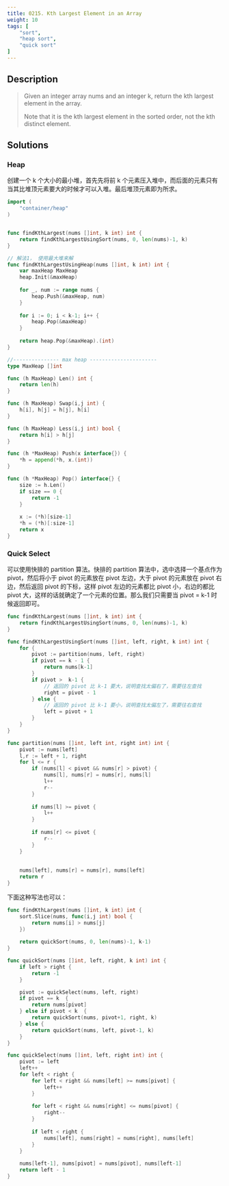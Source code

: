 ```yaml
---
title: 0215. Kth Largest Element in an Array
weight: 10
tags: [
	"sort",
	"heap sort",
	"quick sort"
]
---
```


## Description

> Given an integer array nums and an integer k, return the kth largest element in the array.
> 
> Note that it is the kth largest element in the sorted order, not the kth distinct element.


## Solutions

### Heap 
创建一个 k 个大小的最小堆，首先先将前 k 个元素压入堆中，而后面的元素只有当其比堆顶元素要大的时候才可以入堆。最后堆顶元素即为所求。
```go
import (
    "container/heap"
)


func findKthLargest(nums []int, k int) int {
    return findKthLargestUsingSort(nums, 0, len(nums)-1, k)
}

// 解法1， 使用最大堆来解
func findKthLargestUsingHeap(nums []int, k int) int {
    var maxHeap MaxHeap
    heap.Init(&maxHeap)
    
    for _, num := range nums {
        heap.Push(&maxHeap, num)
    }
    
    for i := 0; i < k-1; i++ {
        heap.Pop(&maxHeap)
    }
    
    return heap.Pop(&maxHeap).(int)
}

//--------------- max heap ----------------------
type MaxHeap []int

func (h MaxHeap) Len() int {
    return len(h)
}

func (h MaxHeap) Swap(i,j int) {
    h[i], h[j] = h[j], h[i]
}

func (h MaxHeap) Less(i,j int) bool {
    return h[i] > h[j]
}

func (h *MaxHeap) Push(x interface{}) {
    *h = append(*h, x.(int))
}

func (h *MaxHeap) Pop() interface{} {
    size := h.Len()
    if size == 0 {
        return -1
    }
    
    x := (*h)[size-1]
    *h = (*h)[:size-1]
    return x
}
```

### Quick Select
可以使用快排的 partition 算法。快排的 partition 算法中，选中选择一个基点作为 pivot，然后将小于 pivot 的元素放在 pivot 左边，大于 pivot 的元素放在 pivot 右边，然后返回 pivot 的下标，这样 pivot 左边的元素都比 pivot 小，右边的都比 pivot 大，这样的话就确定了一个元素的位置。那么我们只需要当 pivot = k-1 时候返回即可。
```go
func findKthLargest(nums []int, k int) int {
    return findKthLargestUsingSort(nums, 0, len(nums)-1, k)
}

func findKthLargestUsingSort(nums []int, left, right, k int) int {
    for {
        pivot := partition(nums, left, right)
        if pivot == k - 1 {
            return nums[k-1]
        }
        if pivot >  k-1 {
            // 返回的 pivot 比 k-1 要大，说明查找太偏右了，需要往左查找
            right = pivot - 1
        } else {
            // 返回的 pivot 比 k-1 要小，说明查找太偏左了，需要往右查找
            left = pivot + 1
        }
    }
}

func partition(nums []int, left int, right int) int {
    pivot := nums[left]
    l,r := left + 1, right
    for l <= r {
        if (nums[l] < pivot && nums[r] > pivot) {
            nums[l], nums[r] = nums[r], nums[l]
            l++
            r--
        }
        
        if nums[l] >= pivot {
            l++
        }
        
        if nums[r] <= pivot {
            r--
        }
    }
    
    
    nums[left], nums[r] = nums[r], nums[left]
    return r
}
```

下面这种写法也可以：
```go
func findKthLargest(nums []int, k int) int {
    sort.Slice(nums, func(i,j int) bool {
        return nums[i] > nums[j]
    })
    
    return quickSort(nums, 0, len(nums)-1, k-1)
}

func quickSort(nums []int, left, right, k int) int {
    if left > right {
        return -1
    }

    pivot := quickSelect(nums, left, right)
    if pivot == k  {
        return nums[pivot]
    } else if pivot < k  {
        return quickSort(nums, pivot+1, right, k)
    } else {
        return quickSort(nums, left, pivot-1, k)
    }
}

func quickSelect(nums []int, left, right int) int {
    pivot := left
    left++
    for left < right {
        for left < right && nums[left] >= nums[pivot] {
            left++
        }
        
        for left < right && nums[right] <= nums[pivot] {
            right--
        }
        
        if left < right {
            nums[left], nums[right] = nums[right], nums[left]
        }
    }
    
    nums[left-1], nums[pivot] = nums[pivot], nums[left-1]
    return left - 1
}
```
